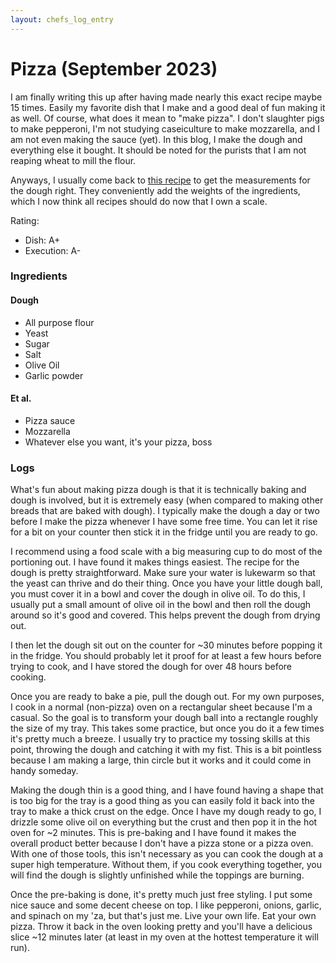 ```yaml
---
layout: chefs_log_entry 
---
```


# Pizza (September 2023) 

I am finally writing this up after having made nearly this exact recipe maybe 15 times. 
Easily my favorite dish that I make and a good deal of fun making it as well. Of course,
what does it mean to "make pizza". I don't slaughter pigs to make pepperoni, I'm not studying
caseiculture to make mozzarella, and I am not even making the sauce (yet). In this blog, I make
the dough and everything else it bought. It should be noted for the purists that I am not
reaping wheat to mill the flour.

Anyways, I usually come back to [this recipe](https://sallysbakingaddiction.com/homemade-pizza-crust-recipe/#tasty-recipes-66436) to get the measurements for the dough right. They conveniently add
the weights of the ingredients, which I now think all recipes should do now that I own a scale.

Rating:
- Dish: A+
- Execution: A-

### Ingredients
#### Dough
- All purpose flour
- Yeast
- Sugar
- Salt
- Olive Oil
- Garlic powder
 
#### Et al.
- Pizza sauce
- Mozzarella
- Whatever else you want, it's your pizza, boss

### Logs

What's fun about making pizza dough is that it is technically baking and dough is involved, but it is extremely easy
(when compared to making other breads that are baked with dough). I typically make the dough a day or two before I
make the pizza whenever I have some free time. You can let it rise for a bit on your counter then stick it in the fridge
until you are ready to go.

I recommend using a food scale with a big measuring cup to do most of the portioning out. I have found it makes things
easiest. The recipe for the dough is pretty straightforward. Make sure your water is lukewarm so that the yeast can
thrive and do their thing. Once you have your little dough ball, you must cover it in a bowl and cover the dough in
olive oil. To do this, I usually put a small amount of olive oil in the bowl and then roll the dough around so it's
good and covered. This helps prevent the dough from drying out.

I then let the dough sit out on the counter for ~30 minutes before popping it in the fridge. You should probably let
it proof for at least a few hours before trying to cook, and I have stored the dough for over 48 hours before cooking.

Once you are ready to bake a pie, pull the dough out. For my own purposes, I cook in a normal (non-pizza) oven on a
rectangular sheet because I'm a casual. So the goal is to transform your dough ball into a rectangle roughly the size
of my tray. This takes some practice, but once you do it a few times it's pretty much a breeze. I usually try to
practice my tossing skills at this point, throwing the dough and catching it with my fist. This is a bit pointless
because I am making a large, thin circle but it works and it could come in handy someday.

Making the dough thin is a good thing, and I have found having a shape that is too big for the tray is a good thing
as you can easily fold it back into the tray to make a thick crust on the edge. Once I have my dough ready to go, I
drizzle some olive oil on everything but the crust and then pop it in the hot oven for ~2 minutes. This is pre-baking
and I have found it makes the overall product better because I don't have a pizza stone or a pizza oven. With one of
those tools, this isn't necessary as you can cook the dough at a super high temperature. Without them, if you cook
everything together, you will find the dough is slightly unfinished while the toppings are burning.

Once the pre-baking is done, it's pretty much just free styling. I put some nice sauce and some decent cheese on top.
I like pepperoni, onions, garlic, and spinach on my 'za, but that's just me. Live your own life. Eat your own pizza.
Throw it back in the oven looking pretty and you'll have a delicious slice ~12 minutes later (at least in my oven
at the hottest temperature it will run).
